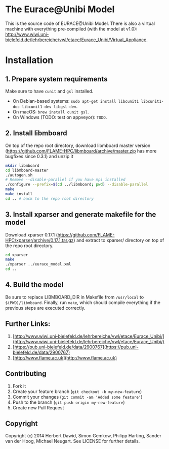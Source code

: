 # The Eurace@Unibi Model

This is the source code of EURACE@Unibi Model.
There is also a virtual machine with everything pre-compiled (with the model at v1.0):
http://www.wiwi.uni-bielefeld.de/lehrbereiche/vwl/etace/Eurace_Unibi/Virtual_Appliance.

# Installation

## 1. Prepare system requirements

Make sure to have `cunit` and `gsl` installed.
- On Debian-based systems: `sudo apt-get install libcunit1 libcunit1-doc libcunit1-dev libgsl-dev`.
- On macOS: `brew install cunit gsl`.
- On Windows (TODO: test on appveyor): `TODO`.

## 2. Install libmboard

On top of the repo root directory, download libmboard master version
(https://github.com/FLAME-HPC/libmboard/archive/master.zip has more
bugfixes since 0.3.1) and unzip it

```bash
mkdir libmboard
cd libmboard-master
./autogen.sh
# Remove --disable-parallel if you have mpi installed
./configure --prefix=$(cd ../libmboard; pwd) --disable-parallel
make
make install
cd .. # back to the repo root directory
```

## 3. Install xparser and generate makefile for the model

Download xparser 0.17.1 (https://github.com/FLAME-HPC/xparser/archive/0.17.1.tar.gz) and
extract to xparser/ directory on top of the repo root directory.
```bash
cd xparser
make
./xparser ../eurace_model.xml
cd ..
```

## 4. Build the model

Be sure to replace LIBMBOARD_DIR in Makefile from `/usr/local` to
`$(PWD)/libmboard`.
Finally, run `make`, which should compile everything if the previous steps are
executed correctly.

## Further Links:

1. [http://www.wiwi.uni-bielefeld.de/lehrbereiche/vwl/etace/Eurace_Unibi/](http://www.wiwi.uni-bielefeld.de/lehrbereiche/vwl/etace/Eurace_Unibi/)
2. [https://pub.uni-bielefeld.de/data/2900767](https://pub.uni-bielefeld.de/data/2900767)
3. [http://www.flame.ac.uk](http://www.flame.ac.uk)


Contributing
------------

1. Fork it
2. Create your feature branch (`git checkout -b my-new-feature`)
3. Commit your changes (`git commit -am 'Added some feature'`)
4. Push to the branch (`git push origin my-new-feature`)
5. Create new Pull Request

Copyright
---------

Copyright (c) 2014 Herbert Dawid, Simon Gemkow, Philipp Harting, Sander van der Hoog, Michael Neugart. See LICENSE for further details.
